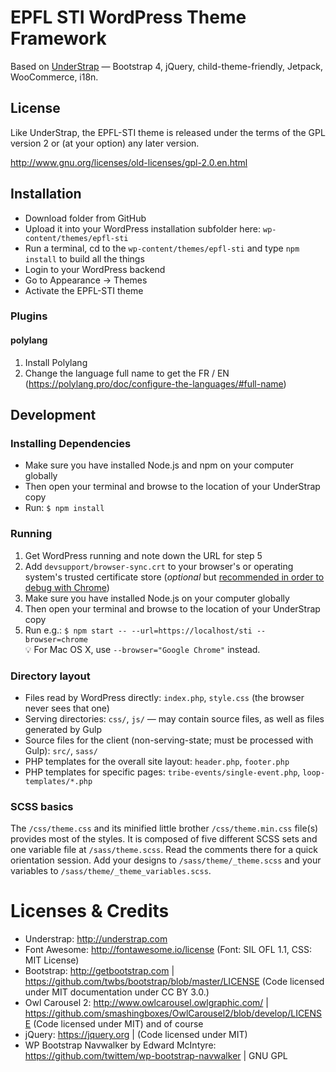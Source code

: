 
# EPFL STI WordPress Theme Framework

Based on [UnderStrap](https://understrap.com) — Bootstrap 4, jQuery, child-theme-friendly, Jetpack, WooCommerce, i18n.


## License

Like UnderStrap, the EPFL-STI theme is released under the terms of the GPL version 2 or (at your option) any later version.

http://www.gnu.org/licenses/old-licenses/gpl-2.0.en.html

## Installation

- Download folder from GitHub
- Upload it into your WordPress installation subfolder here: `wp-content/themes/epfl-sti`
- Run a terminal, cd to the `wp-content/themes/epfl-sti` and type `npm install` to build all the things
- Login to your WordPress backend
- Go to Appearance → Themes
- Activate the EPFL-STI theme

### Plugins

#### polylang
1. Install Polylang
1. Change the language full name to get the FR / EN (<https://polylang.pro/doc/configure-the-languages/#full-name>)


## Development

### Installing Dependencies
- Make sure you have installed Node.js and npm on your computer globally
- Then open your terminal and browse to the location of your UnderStrap copy
- Run: `$ npm install`

### Running

1. Get WordPress running and note down the URL for step 5
2. Add `devsupport/browser-sync.crt` to your browser's or operating system's trusted certificate store (*optional* but [recommended in order to debug with Chrome]())
3. Make sure you have installed Node.js on your computer globally
4. Then open your terminal and browse to the location of your UnderStrap copy
5. Run e.g.: `$ npm start -- --url=https://localhost/sti --browser=chrome`<br/>💡 For Mac OS X, use `--browser="Google Chrome"` instead.

### Directory layout

- Files read by WordPress directly:  `index.php`, `style.css` (the browser never sees that one)
- Serving directories: `css/`, `js/` — may contain source files, as well as files generated by Gulp
- Source files for the client (non-serving-state; must be processed with Gulp): `src/`, `sass/`
- PHP templates for the overall site layout: `header.php`, `footer.php`
- PHP templates for specific pages: `tribe-events/single-event.php`, `loop-templates/*.php`

### SCSS basics

The `/css/theme.css` and its minified little brother `/css/theme.min.css` file(s) provides most of the styles. It is composed of five different SCSS sets and one variable file at `/sass/theme.scss`. Read the comments there for a quick orientation session. Add your designs to `/sass/theme/_theme.scss` and your variables to `/sass/theme/_theme_variables.scss`.

# Licenses & Credits

- Understrap: http://understrap.com
- Font Awesome: http://fontawesome.io/license (Font: SIL OFL 1.1, CSS: MIT License)
- Bootstrap: http://getbootstrap.com | https://github.com/twbs/bootstrap/blob/master/LICENSE (Code licensed under MIT documentation under CC BY 3.0.)
- Owl Carousel 2: http://www.owlcarousel.owlgraphic.com/ | https://github.com/smashingboxes/OwlCarousel2/blob/develop/LICENSE (Code licensed under MIT)
and of course
- jQuery: https://jquery.org | (Code licensed under MIT)
- WP Bootstrap Navwalker by Edward McIntyre: https://github.com/twittem/wp-bootstrap-navwalker | GNU GPL

